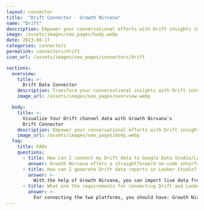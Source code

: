 ```yaml
---
layout: connector
title:  "Drift Connector - Growth Nirvana"
name: "Drift"
description: Empower your conversational efforts with Drift insights integrated into Looker Studio's analytics environment.
image: /assets/images/seo_pages/body.webp
date: 2023-08-17
categories: connectors
permalink: connectors/drift
icon_url: /assets/images/seo_pages/connectors/drift

sections:
  overview:
    title: >-
      Drift Data Connector
    description: Transform your conversational insights with Drift integration. Seamlessly merge conversation data from Drift with Looker Studio's analytical capabilities, unlocking insights that power customer interactions, lead generation strategies, and operational excellence.
    image_url: /assets/images/seo_pages/overview.webp

  body:
    title: >-
      Visualize Your Drift channel data with Growth Nirvana's
      Drift Connector
    description: Empower your conversational efforts with Drift insights integrated into Looker Studio's analytics environment.
    image_url: /assets/images/seo_pages/body.webp
  faq:
    title: FAQs
    questions:
      - title: How can I connect my Drift data to Google Data Studio/Looker Studio?
        answer: Growth Nirvana offers a straightforward no-code interface to connect to Drift data sources.
      - title: How can I generate Drift data reports in Looker Studio?
        answer: >-
          With the help of Growth Nirvana, you can import live data from Drift into Looker Studio. These data can be viewed in charts, tables, and dashboards to generate branded reports that can be shared instantly.
      - title: What are the requirements for connecting Drift and Looker Studio?
        answer: >-
          For connecting the two platforms, you should have: Growth Nirvana Account and Drift Ads Account
---
```

